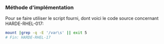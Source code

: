 ### Méthode d'implémentation
Pour se faire utiliser le script fourni, dont voici le code source concernant HARDE-RHEL-017:
```bash
mount |grep -q -E '/var\s' || exit 5
# Fin: HARDE-RHEL-17
```
